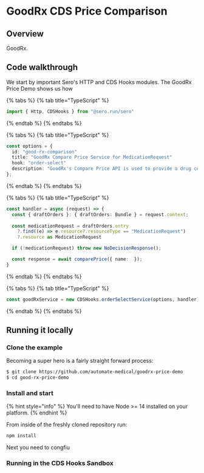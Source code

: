 # GoodRx CDS Price Comparison

## Overview

GoodRx.

## Code walkthrough

We start by important Sero's HTTP and CDS Hooks modules. The GoodRx Price Demo shows us how 

{% tabs %}
{% tab title="TypeScript" %}
```typescript
import { Http, CDSHooks } from "@sero.run/sero"
```
{% endtab %}
{% endtabs %}

{% tabs %}
{% tab title="TypeScript" %}
```typescript
const options = {
  id: "good-rx-comparison"
  title: "GoodRx Compare Price Service for MedicationRequest"
  hook: "order-select"
  description: "GoodRx's Compare Price API is used to provide a drug cost estimate",
};
```
{% endtab %}
{% endtabs %}

{% tabs %}
{% tab title="TypeScript" %}
```typescript
const handler = async (request) => {
  const { draftOrders }: { draftOrders: Bundle } = request.context;
  
  const medicationRequest = draftOrders.entry
    ?.find((e) => e.resource?.resourceType == "MedicationRequest")
    ?.resource as MedicationRequest

  if (!medicationRequest) throw new NoDecisionResponse();

  const response = await comparePrice({ name:  });
}
```
{% endtab %}
{% endtabs %}

{% tabs %}
{% tab title="TypeScript" %}
```typescript
const goodRxService = new CDSHooks.orderSelectService(options, handler)
```
{% endtab %}
{% endtabs %}

## 

## Running it locally

### Clone the example

Becoming a super hero is a fairly straight forward process:

```bash
$ git clone https://github.com/automate-medical/goodrx-price-demo
$ cd good-rx-price-demo
```

### Install and start

{% hint style="info" %}
You'll need to have Node &gt;= 14 installed on your platform. 
{% endhint %}

From inside of the freshly cloned repository run:

```bash
npm install
```

Next you need to congfiu

### Running in the CDS Hooks Sandbox





